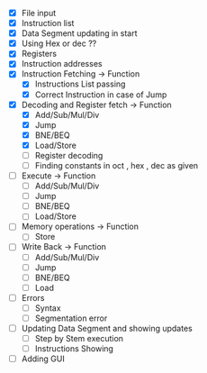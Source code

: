- [x] File input
- [x] Instruction list
- [x] Data Segment updating in start
- [x] Using Hex or dec ??
- [x] Registers
- [x] Instruction addresses
- [x] Instruction Fetching -> Function
  - [x] Instructions List passing
  - [x] Correct Instruction in case of Jump
- [x] Decoding and Register fetch -> Function
  - [x] Add/Sub/Mul/Div
  - [x] Jump
  - [x] BNE/BEQ
  - [x] Load/Store
  - [ ] Register decoding
  - [ ] Finding constants in oct , hex , dec as given
- [ ] Execute -> Function
  - [ ] Add/Sub/Mul/Div
  - [ ] Jump
  - [ ] BNE/BEQ
  - [ ] Load/Store
- [ ] Memory operations -> Function
  - [ ] Store
- [ ] Write Back -> Function
  - [ ] Add/Sub/Mul/Div
  - [ ] Jump
  - [ ] BNE/BEQ
  - [ ] Load
- [ ] Errors
  - [ ] Syntax
  - [ ] Segmentation error
- [ ] Updating Data Segment and showing updates
  - [ ] Step by Stem execution
  - [ ] Instructions Showing
- [ ] Adding GUI
